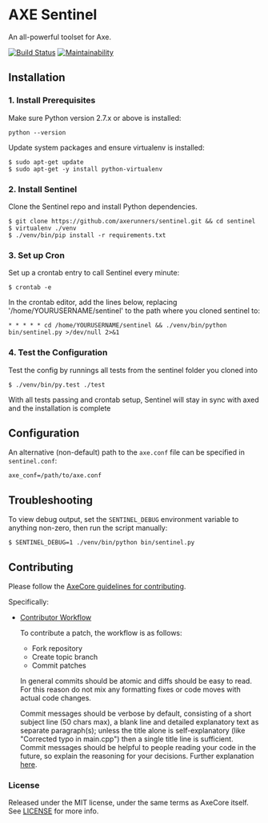 # AXE Sentinel

An all-powerful toolset for Axe.

[![Build Status](https://travis-ci.org/AXErunners/sentinel.svg?branch=master)](https://travis-ci.org/AXErunners/sentinel)
[![Maintainability](https://api.codeclimate.com/v1/badges/cf201db73c11d50c78b4/maintainability)](https://codeclimate.com/github/AXErunners/sentinel/maintainability)

## Installation

### 1. Install Prerequisites

Make sure Python version 2.7.x or above is installed:

    python --version

Update system packages and ensure virtualenv is installed:

    $ sudo apt-get update
    $ sudo apt-get -y install python-virtualenv

### 2. Install Sentinel

Clone the Sentinel repo and install Python dependencies.

    $ git clone https://github.com/axerunners/sentinel.git && cd sentinel
    $ virtualenv ./venv
    $ ./venv/bin/pip install -r requirements.txt

### 3. Set up Cron

Set up a crontab entry to call Sentinel every minute:

    $ crontab -e

In the crontab editor, add the lines below, replacing '/home/YOURUSERNAME/sentinel' to the path where you cloned sentinel to:

    * * * * * cd /home/YOURUSERNAME/sentinel && ./venv/bin/python bin/sentinel.py >/dev/null 2>&1

### 4. Test the Configuration

Test the config by runnings all tests from the sentinel folder you cloned into

    $ ./venv/bin/py.test ./test

With all tests passing and crontab setup, Sentinel will stay in sync with axed and the installation is complete

## Configuration

An alternative (non-default) path to the `axe.conf` file can be specified in `sentinel.conf`:

    axe_conf=/path/to/axe.conf

## Troubleshooting

To view debug output, set the `SENTINEL_DEBUG` environment variable to anything non-zero, then run the script manually:

    $ SENTINEL_DEBUG=1 ./venv/bin/python bin/sentinel.py

## Contributing

Please follow the [AxeCore guidelines for contributing](https://github.com/axerunners/axe/blob/v0.12.1.x/CONTRIBUTING.md).

Specifically:

* [Contributor Workflow](https://github.com/axerunners/axe/blob/v0.12.1.x/CONTRIBUTING.md#contributor-workflow)

    To contribute a patch, the workflow is as follows:

    * Fork repository
    * Create topic branch
    * Commit patches

    In general commits should be atomic and diffs should be easy to read. For this reason do not mix any formatting fixes or code moves with actual code changes.

    Commit messages should be verbose by default, consisting of a short subject line (50 chars max), a blank line and detailed explanatory text as separate paragraph(s); unless the title alone is self-explanatory (like "Corrected typo in main.cpp") then a single title line is sufficient. Commit messages should be helpful to people reading your code in the future, so explain the reasoning for your decisions. Further explanation [here](http://chris.beams.io/posts/git-commit/).

### License

Released under the MIT license, under the same terms as AxeCore itself. See [LICENSE](LICENSE) for more info.
